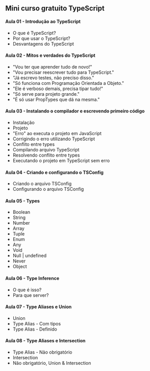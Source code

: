 <h2>Mini curso gratuito TypeScript</h2>

<h4>Aula 01 - Introdução ao TypeScript</h4>
<ul>
  <li>O que é TypeScript?</li>
  <li>Por que usar o TypeScript?</li>
  <li>Desvantagens do TypeScript</li>
 </ul>

<h4>Aula 02 - Mitos e verdades do TypeScript</h4>
<ul>
  <li>"Vou ter que aprender tudo de novo!"</li>
  <li>"Vou precisar reescrever tudo para TypeScript."</li>
  <li>"Já escrevo testes, não preciso disso."</li>
  <li>"Só funciona com Programação Orientada a Objeto."</li>
  <li>"Ele é verboso demais, precisa tipar tudo!"</li>
  <li>"Só serve para projeto grande."</li>
  <li>"É só usar PropTypes que dá na mesma."</li>
 </ul>
  
  <h4>Aula 03 - Instalando o compilador e escrevendo primeiro código</h4>
  <ul>
    <li>Instalação</li>
    <li>Projeto</li>
    <li>"Erro" ao executa o projeto em JavaScript</li>
    <li>Corrigindo o erro utilizando TypeScript</li>
    <li>Conflito entre types </li>
    <li>Compilando arquivo TypeScript</li>
    <li>Resolvendo conflito entre types</li>
    <li>Executando o projeto em TypeScript sem erro</li>
  </ul>
  
  <h4>Aula 04 -  Criando e configurando o TSConfig</h4>
  <ul>
    <li>Criando o arquivo TSConfig</li>
    <li>Configurando o arquivo TSConfig</li>
  </ul>
  
  <h4>Aula 05 - Types</h4>
  <ul>
  <li>Boolean</li>
  <li>String</li>
  <li>Number</li>
  <li>Array</li>
  <li>Tuple</li>
  <li>Enum</li>
  <li>Any</li>
  <li>Void</li>
  <li>Null | undefined</li>
  <li>Never</li>
  <li>Object</li>
  </ul>
  
  <h4>Aula 06 - Type Inference</h4>
  <ul>
  <li>O que é isso?</li>
  <li>Para que server?</li>
  </ul>
  
  <h4>Aula 07 - Type Aliases e Union</h4>
  <ul>
  <li>Union</li>
  <li>Type Alias - Com tipos</li>
  <li>Type Alias - Definido</li>
  </ul>
  
  <h4>Aula 08 - Type Aliases e Intersection</h4>
  <ul>
  <li>Type Alias - Não obrigatório</li>
  <li>Intersection</li>
  <li>Não obrigatório, Union & Intersection</li>
  </ul>
                                        
